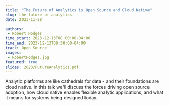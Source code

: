 ```yaml
---
title: "The Future of Analytics is Open Source and Cloud Native"
slug: the-future-of-analytics
date: 2023-11-28

authors:
 - Robert Hodges
time_start: 2023-12-13T08:00:00-04:00
time_end: 2023-12-13T08:30:00-04:00
track: Open Source
images:
 - RobertHodges.jpg
featured: true 
slides: 2023/FutureAnalytics.pdf
---
```


Analytic platforms are like cathedrals for data - and their foundations are cloud native. In this talk we'll discuss the forces driving open source adoption, how cloud native enables flexible analytic applications, and what it means for systems being designed today.